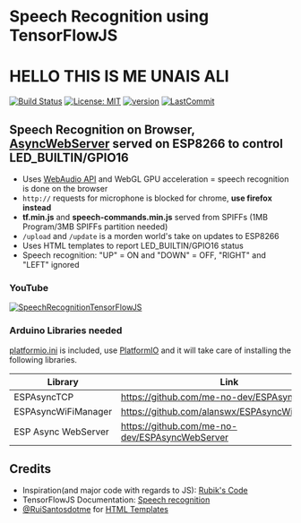 # Speech Recognition using TensorFlowJS
# HELLO THIS IS ME UNAIS ALI

[![Build Status](https://travis-ci.com/debsahu/SpeechRecognitionTensorFlowJS.svg?branch=master)](https://travis-ci.com/debsahu/SpeechRecognitionTensorFlowJS) [![License: MIT](https://img.shields.io/github/license/debsahu/SpeechRecognitionTensorFlowJS.svg)](https://www.apache.org/licenses/LICENSE-2.0) [![version](https://img.shields.io/github/release/debsahu/SpeechRecognitionTensorFlowJS.svg)](https://github.com/debsahu/SpeechRecognitionTensorFlowJS/releases/tag/1.0.0) [![LastCommit](https://img.shields.io/github/last-commit/debsahu/SpeechRecognitionTensorFlowJS.svg?style=social)](https://github.com/debsahu/SpeechRecognitionTensorFlowJS/commits/master)

## Speech Recognition on Browser, [AsyncWebServer](https://github.com/me-no-dev/ESPAsyncWebServer) served on ESP8266 to control LED_BUILTIN/GPIO16

- Uses [WebAudio API](https://developer.mozilla.org/en-US/docs/Web/API/Web_Audio_API) and WebGL GPU acceleration = speech recognition is done on the browser
- `http://` requests for microphone is blocked for chrome, **use firefox instead**
- **tf.min.js** and **speech-commands.min.js** served from SPIFFs (1MB Program/3MB SPIFFs partition needed)
- `/upload` and `/update` is a morden world's take on updates to ESP8266
- Uses HTML templates to report LED_BUILTIN/GPIO16 status
- Speech recognition: "UP" = ON and "DOWN" = OFF, "RIGHT" and "LEFT" ignored

### YouTube

[![SpeechRecognitionTensorFlowJS](https://img.youtube.com/vi/E5KpzR9Igfw/0.jpg)](https://www.youtube.com/watch?v=E5KpzR9Igfw)

### Arduino Libraries needed

[platformio.ini](https://github.com/debsahu/SpeechRecognitionTensorFlowJS/blob/master/platformio.ini) is included, use [PlatformIO](https://platformio.org/platformio-ide) and it will take care of installing the following libraries.

| Library                   | Link                                                       |
|---------------------------|------------------------------------------------------------|
|ESPAsyncTCP                |https://github.com/me-no-dev/ESPAsyncTCP                    |
|ESPAsyncWiFiManager        |https://github.com/alanswx/ESPAsyncWiFiManager              |
|ESP Async WebServer        |https://github.com/me-no-dev/ESPAsyncWebServer              |

## Credits 

- Inspiration(and major code with regards to JS): [Rubik's Code](https://rubikscode.net/2019/04/01/drawing-with-voice-speech-recognition-with-tensorflow-js/)
- TensorFlowJS Documentation: [Speech recognition](https://github.com/tensorflow/tfjs-models/tree/master/speech-commands)
- [@RuiSantosdotme](https://github.com/RuiSantosdotme) for [HTML Templates](https://github.com/RuiSantosdotme/ESP32-Course/tree/master/code/SPIFFS/ESP32_Async_Web_Server)

